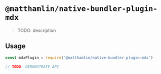 # `@matthamlin/native-bundler-plugin-mdx`

> TODO: description

## Usage

```js
const mdxPlugin = require('@matthamlin/native-bundler-plugin-mdx')

// TODO: DEMONSTRATE API
```
